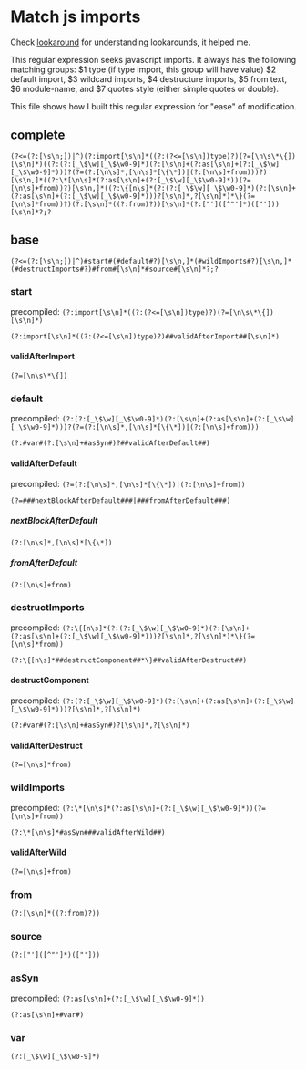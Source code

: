 # Match js imports

Check [lookaround](https://www.regular-expressions.info/lookaround.html) for understanding lookarounds, it helped me.

This regular expression seeks javascript imports. It always has the following matching groups: $1 type (if type import, this group will have value) $2 default import, $3 wildcard imports, $4 destructure imports, $5 from text, $6 module-name, and $7 quotes style (either simple quotes or double).

This file shows how I built this regular expression for "ease" of modification.

## complete

```
(?<=(?:[\s\n;])|^)(?:import[\s\n]*((?:(?<=[\s\n])type)?)(?=[\n\s\*\{])[\s\n]*)((?:(?:[_\$\w][_\$\w0-9]*)(?:[\s\n]+(?:as[\s\n]+(?:[_\$\w][_\$\w0-9]*)))?(?=(?:[\n\s]*,[\n\s]*[\{\*])|(?:[\n\s]+from)))?)[\s\n,]*((?:\*[\n\s]*(?:as[\s\n]+(?:[_\$\w][_\$\w0-9]*))(?=[\n\s]+from))?)[\s\n,]*((?:\{[n\s]*(?:(?:[_\$\w][_\$\w0-9]*)(?:[\s\n]+(?:as[\s\n]+(?:[_\$\w][_\$\w0-9]*)))?[\s\n]*,?[\s\n]*)*\}(?=[\n\s]*from))?)(?:[\s\n]*((?:from)?))[\s\n]*(?:["']([^"']*)(["']))[\s\n]*?;?
```

## base

```
(?<=(?:[\s\n;])|^)#start#(#default#?)[\s\n,]*(#wildImports#?)[\s\n,]*(#destructImports#?)#from#[\s\n]*#source#[\s\n]*?;?
```

### start

precompiled: ```(?:import[\s\n]*((?:(?<=[\s\n])type)?)(?=[\n\s\*\{])[\s\n]*)```

```(?:import[\s\n]*((?:(?<=[\s\n])type)?)##validAfterImport##[\s\n]*)```

#### validAfterImport

```(?=[\n\s\*\{])```

### default

precompiled: ```(?:(?:[_\$\w][_\$\w0-9]*)(?:[\s\n]+(?:as[\s\n]+(?:[_\$\w][_\$\w0-9]*)))?(?=(?:[\n\s]*,[\n\s]*[\{\*])|(?:[\n\s]+from)))```

```(?:#var#(?:[\s\n]+#asSyn#)?##validAfterDefault##)```

#### validAfterDefault

precompiled: ```(?=(?:[\n\s]*,[\n\s]*[\{\*])|(?:[\n\s]+from))```

```(?=###nextBlockAfterDefault###|###fromAfterDefault###)```

##### nextBlockAfterDefault

```(?:[\n\s]*,[\n\s]*[\{\*])```

##### fromAfterDefault

```(?:[\n\s]+from)```

### destructImports

precompiled: ```(?:\{[n\s]*(?:(?:[_\$\w][_\$\w0-9]*)(?:[\s\n]+(?:as[\s\n]+(?:[_\$\w][_\$\w0-9]*)))?[\s\n]*,?[\s\n]*)*\}(?=[\n\s]*from))```

```(?:\{[n\s]*##destructComponent##*\}##validAfterDestruct##)```

#### destructComponent

precompiled: ```(?:(?:[_\$\w][_\$\w0-9]*)(?:[\s\n]+(?:as[\s\n]+(?:[_\$\w][_\$\w0-9]*)))?[\s\n]*,?[\s\n]*)```

```(?:#var#(?:[\s\n]+#asSyn#)?[\s\n]*,?[\s\n]*)```

#### validAfterDestruct

```(?=[\n\s]*from)```

### wildImports

precompiled: ```(?:\*[\n\s]*(?:as[\s\n]+(?:[_\$\w][_\$\w0-9]*))(?=[\n\s]+from))```

```(?:\*[\n\s]*#asSyn###validAfterWild##)```

#### validAfterWild

```(?=[\n\s]+from)```

### from

```(?:[\s\n]*((?:from)?))```

### source

```(?:["']([^"']*)(["']))```

### asSyn

precompiled: ```(?:as[\s\n]+(?:[_\$\w][_\$\w0-9]*))```

```(?:as[\s\n]+#var#)```

### var

```(?:[_\$\w][_\$\w0-9]*)```
